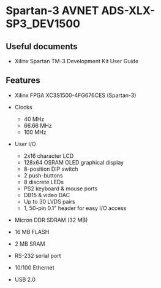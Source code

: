 # Spartan-3 AVNET ADS-XLX-SP3_DEV1500

## Useful documents

* Xilinx Spartan TM-3 Development Kit User Guide

## Features

* Xilinx FPGA XC3S1500-4FG676CES (Spartan-3)
* Clocks
  * 40 MHz
  * 66.66 MHz
  * 100 MHz
* User I/O
  * 2x16 character LCD
  * 128x64 OSRAM OLED graphical display
  * 8-position DIP switch
  * 2 push-buttons
  * 8 discrete LEDs
  * PS2 keyboard & mouse ports
  * DB15 & video DAC
  * Up to 30 LVDS pairs
  * 1, 50-pin 0.1" header for easy I/O access
  
* Micron DDR SDRAM (32 MB)
* 16 MB FLASH
* 2 MB SRAM
* RS-232 serial port
* 10/100 Ethernet
* USB 2.0
